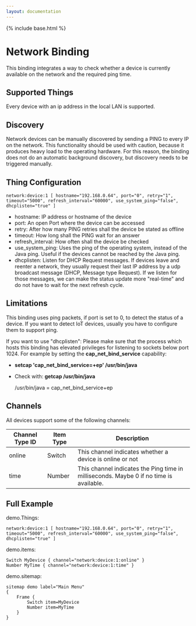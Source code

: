```yaml
---
layout: documentation
---
```


{% include base.html %}

# Network Binding

This binding integrates a way to check whether a device is currently available on the network and the required ping time. 

## Supported Things

Every device with an ip address in the local LAN is supported.

## Discovery

Network devices can be manually discovered by sending a PING to every IP on the network. This functionality should be used with caution, because it produces heavy load to the operating hardware. For this reason, the binding does not do an automatic background discovery, but discovery needs to be triggered manually.

## Thing Configuration

```
network:device:1 [ hostname="192.168.0.64", port="0", retry="1", timeout="5000", refresh_interval="60000", use_system_ping="false", dhcplisten="true" ]
```

- hostname: IP address or hostname of the device
- port: An open Port where the device can be accessed
- retry: After how many PING retries shall the device be stated as offline
- timeout: How long shall the PING wait for an answer
- refresh_interval: How often shall the device be checked
- use\_system\_ping: Uses the ping of the operating system, instead of the Java ping. Useful if the devices cannot be reached by the Java ping.
- dhcplisten: Listen for DHCP Request messages. If devices leave and reenter a network, they usually request their last IP address by a udp
              broadcast message (DHCP, Message type Request). If we listen for those messages, we can make the status update more "real-time" and do not
              have to wait for the next refresh cycle.
              
## Limitations
This binding uses ping packets, if port is set to 0, to detect the status of a device.
If you want to detect IoT devices, usually you have to configure them to support ping. 

If you want to use "dhcplisten": Please make sure that the process which hosts this binding has elevated privileges for listening to sockets below port 1024.
For example by setting the **cap_net_bind_service** capability:
  * __setcap 'cap_net_bind_service=+ep' /usr/bin/java__
  * Check with: __getcap /usr/bin/java__
  
    /usr/bin/java = cap_net_bind_service+ep

## Channels

All devices support some of the following channels:

| Channel Type ID | Item Type    | Description  |
|-----------------|--------------|----------------------------------------------- |
| online          | Switch       | This channel indicates whether a device is online or not |
| time            | Number       | This channel indicates the Ping time in milliseconds. Maybe 0 if no time is available. |


## Full Example

demo.Things:

```
network:device:1 [ hostname="192.168.0.64", port="0", retry="1", timeout="5000", refresh_interval="60000", use_system_ping="false", dhcplisten="true" ]
```

demo.items:

```
Switch MyDevice { channel="network:device:1:online" }
Number MyTime { channel="network:device:1:time" }
```

demo.sitemap:

```
sitemap demo label="Main Menu"
{
	Frame {
		Switch item=MyDevice
		Number item=MyTime
	}
}
```

